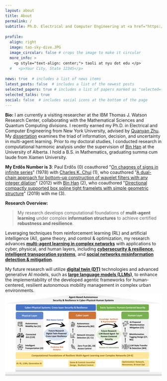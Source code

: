 ```yaml
---
layout: about
title: About
permalink: /
subtitle: Ph.D. Electrical and Computer Engineering at <a href="https://engineering.nyu.edu/"> New York University </a>.

profile:
  align: right
  image: tao-sky-dive.JPG
  image_circular: false # crops the image to make it circular
  more_info: >
    <p style="text-align: center;"> taoli at nyu dot edu </p>
  #   <p>Your City, State 12345</p>

news: true  # includes a list of news items
latest_posts: false  # includes a list of the newest posts
selected_papers: true # includes a list of papers marked as "selected={true}"
selected_talks: true
social: false  # includes social icons at the bottom of the page
---
```


**Bio:** I am currently a visiting researcher at the IBM Thomas J. Watson Research Center, collaborating with the Mathematical Sciences and Quantum Computing divisions. I recently earned my Ph.D. in Electrical and Computer Engineering from New York University, advised by [Quanyan Zhu](https://wp.nyu.edu/quanyan/). My [dissertation](https://www.proquest.com/dissertations-theses/computational-foundations-multi-agent-learning/docview/3213716172/se-2) examines the triad of information, decision, and uncertainty in multi-agent learning. Prior to my doctoral studies, I conducted research in computational harmonic analysis under the supervision of [Bin Han](https://sites.ualberta.ca/~bhan/) at the University of Alberta. I hold a B.S. in Mathematics, graduating summa cum laude from Xiamen University.

**My Erdős Number is 3**: Paul Erdős (0) coauthored "[On chagnes of signs in infinite series](https://doi.org/10.1007/bf01904853)" (1978) with [Charles K. Chui](https://scholar.google.com/citations?user=2wSd9-MAAAAJ&hl=en) (1), who coauthored "[A dual-chain approach for bottom–up construction of wavelet filters with any integer dilation](https://doi.org/10.1016/j.acha.2011.11.004)" (2012) with [Bin Han](https://scholar.google.com/citations?user=HB3YA4gAAAAJ&hl=en)  (2), who coauthored "[Directional compactly supported box spline tight framelets with simple geometric structure](https://doi.org/10.1016/j.aml.2018.12.016)" (2019) with me (3).

**Research Overview:** 
> My research develops computational foundations of **mulit-agent learning**  under complex **information structures** to achieve certified **robustness and resilience**.


 Leveraging techniques from reinforcement learning (RL) and artificial intelligence (AI), game theory, and control & optimization, my research advances [<b>multi-agent learning in complex networks</b>](https://doi.org/10.1016/j.arcontrol.2022.03.003) with applications to cyber, physical, and human layers, including [<b>cybersecurity & resilience</b>](https://ieeexplore.ieee.org/document/10955193), [<b>intelligent transporation systems</b>](https://doi.org/10.1016/j.trc.2024.104804), and [<b>social networks misinformation detection & mitigation</b>](https://doi.org/10.23919/WiOpt58741.2023.10349848). 
 
 My future research will utilize [<b>digital twin (DT)</b>](https://arxiv.org/abs/2407.15025) technologies and advanced generative AI models, such as [<b>large language models (LLMs)</b>](https://arxiv.org/abs/2403.10570), to enhance the implementability of the developed agentic frameworks for human-centered, resilient autonomous mobility management in complex urban environments.
<img src="/assets/img/cphs.png" alt="Research Thrusts Overview" width="800"/>




